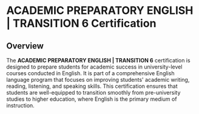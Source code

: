 # ACADEMIC PREPARATORY ENGLISH | TRANSITION 6 Certification

## Overview
The **ACADEMIC PREPARATORY ENGLISH | TRANSITION 6** certification is designed to prepare students for academic success in university-level courses conducted in English. It is part of a comprehensive English language program that focuses on improving students' academic writing, reading, listening, and speaking skills. This certification ensures that students are well-equipped to transition smoothly from pre-university studies to higher education, where English is the primary medium of instruction.
